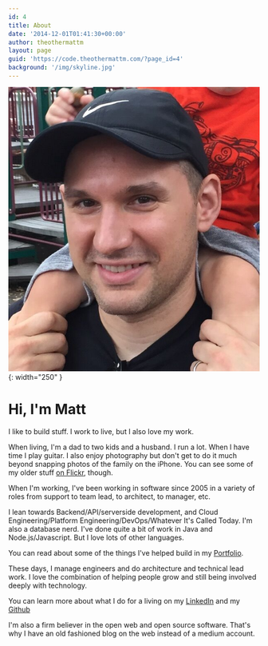 ```yaml
---
id: 4
title: About
date: '2014-12-01T01:41:30+00:00'
author: theothermattm
layout: page
guid: 'https://code.theothermattm.com/?page_id=4'
background: '/img/skyline.jpg'
---
```


![Matt](/img/matt-blackhat.jpg){: width="250" }
# Hi, I'm Matt

I like to build stuff. I work to live, but I also love my work. 

When living, I'm a dad to two kids and a husband. I run a lot. When I have time I play guitar. I also enjoy photography but don't get to do it much beyond snapping photos of the family on the iPhone. You can see some of my older stuff [on Flickr](http://flickr.com/theothermattm), though.

When I'm working, I've been working in software since 2005 in a variety of roles from support to team lead, to architect, to manager, etc.

I lean towards Backend/API/serverside development, and Cloud Engineering/Platform Engineering/DevOps/Whatever It's Called Today. I'm also a database nerd. I've done quite a bit of work in Java and Node.js/Javascript. But I love lots of other languages. 

You can read about some of the things I've helped build in my [Portfolio](/portfolio).

These days, I manage engineers and do architecture and technical lead work. I love the combination of helping people grow and still being involved deeply with technology.

You can learn more about what I do for a living on my [LinkedIn](https://www.linkedin.com/in/theothermattm/) and my [Github](https://github.com/theothermattm)

I'm also a firm believer in the open web and open source software. That's why I have an old fashioned blog on the web instead of a medium account. 